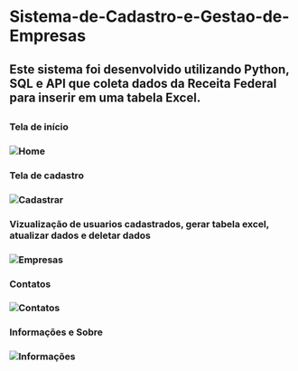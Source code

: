 # Sistema-de-Cadastro-e-Gestao-de-Empresas

<h2>Este sistema foi desenvolvido utilizando Python, SQL e API que coleta dados da Receita Federal para inserir em uma tabela Excel.<h2>

<h3>Tela de início<h3>

![Home](https://github.com/user-attachments/assets/64b8aa94-e401-46e5-b9fb-91ebeba35192)

<h3>Tela de cadastro<h3>

![Cadastrar](https://github.com/user-attachments/assets/f501b913-ec1c-4d59-b2ff-0f629afa8055)

<h3>Vizualização de usuarios cadastrados, gerar tabela excel, atualizar dados e deletar dados<h3>

![Empresas](https://github.com/user-attachments/assets/d4b7def3-c285-48f5-9571-74ad968d266a)

<h3>Contatos<h3>

![Contatos](https://github.com/user-attachments/assets/043f4af6-46fe-42bb-9427-fdd7ef4d97e5)

<h3>Informações e Sobre<h3>

![Informações](https://github.com/user-attachments/assets/f527965e-ec0c-4a8e-8300-d0eed8d3c413)


